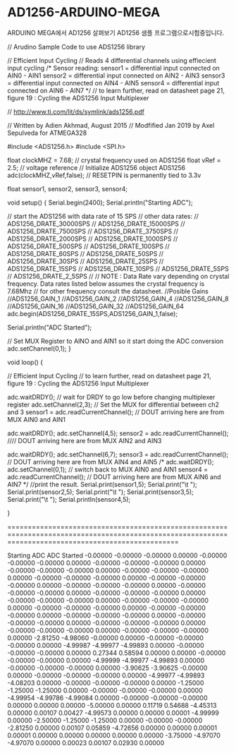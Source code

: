 # AD1256-ARDUINO-MEGA
ARDUINO MEGA에서 AD1256 살펴보기
AD1256 샘플 프로그램으로시험중입니다. 


// Arudino Sample Code to use ADS1256 library

// Efficient Input Cycling
// Reads 4 differential channels using effiecient input cycling
/* Sensor reading:
  sensor1 = differential input connected on AIN0 - AIN1
  sensor2 = differential input connected on AIN2 - AIN3
  sensor3 = differential input connected on AIN4 - AIN5
  sensor4 = differential input connected on AIN6 - AIN7
*/
// to learn further, read on datasheet page 21, figure 19 : Cycling the ADS1256 Input Multiplexer

// http://www.ti.com/lit/ds/symlink/ads1256.pdf

// Written by Adien Akhmad, August 2015
// Modfified  Jan 2019 by Axel Sepulveda for ATMEGA328


#include <ADS1256.h>
#include <SPI.h>

float clockMHZ = 7.68; // crystal frequency used on ADS1256
float vRef = 2.5; // voltage reference
// Initialize ADS1256 object
ADS1256 adc(clockMHZ,vRef,false); // RESETPIN is permanently tied to 3.3v

float sensor1, sensor2, sensor3, sensor4;

void setup()
{
  Serial.begin(2400);
  Serial.println("Starting ADC");

  // start the ADS1256 with data rate of 15 SPS
  // other data rates: 
  // ADS1256_DRATE_30000SPS
  // ADS1256_DRATE_15000SPS
  // ADS1256_DRATE_7500SPS
  // ADS1256_DRATE_3750SPS
  // ADS1256_DRATE_2000SPS
  // ADS1256_DRATE_1000SPS
  // ADS1256_DRATE_500SPS
  // ADS1256_DRATE_100SPS
  // ADS1256_DRATE_60SPS
  // ADS1256_DRATE_50SPS
  // ADS1256_DRATE_30SPS
  // ADS1256_DRATE_25SPS
  // ADS1256_DRATE_15SPS
  // ADS1256_DRATE_10SPS
  // ADS1256_DRATE_5SPS
  // ADS1256_DRATE_2_5SPS
  // 
  // NOTE : Data Rate vary depending on crystal frequency. Data rates listed below assumes the crystal frequency is 7.68Mhz
  //        for other frequency consult the datasheet.
  //Posible Gains 
  //ADS1256_GAIN_1 
  //ADS1256_GAIN_2 
  //ADS1256_GAIN_4 
  //ADS1256_GAIN_8 
  //ADS1256_GAIN_16 
  //ADS1256_GAIN_32 
  //ADS1256_GAIN_64 
  adc.begin(ADS1256_DRATE_15SPS,ADS1256_GAIN_1,false); 

  Serial.println("ADC Started");
  
   // Set MUX Register to AINO and AIN1 so it start doing the ADC conversion
  adc.setChannel(0,1);
}

void loop()
{ 

  // Efficient Input Cycling
  // to learn further, read on datasheet page 21, figure 19 : Cycling the ADS1256 Input Multiplexer
  
  adc.waitDRDY(); // wait for DRDY to go low before changing multiplexer register
  adc.setChannel(2,3);   // Set the MUX for differential between ch2 and 3 
  sensor1 = adc.readCurrentChannel(); // DOUT arriving here are from MUX AIN0 and AIN1

  adc.waitDRDY();
  adc.setChannel(4,5);
  sensor2 = adc.readCurrentChannel(); //// DOUT arriving here are from MUX AIN2 and AIN3

  adc.waitDRDY();
  adc.setChannel(6,7);
  sensor3 = adc.readCurrentChannel(); // DOUT arriving here are from MUX AIN4 and AIN5
  /*
  adc.waitDRDY();
  adc.setChannel(0,1); // switch back to MUX AIN0 and AIN1
  sensor4 = adc.readCurrentChannel(); // DOUT arriving here are from MUX AIN6 and AIN7
*/
  //print the result.
  Serial.print(sensor1,5);
  Serial.print("\t  ");
  Serial.print(sensor2,5);
  Serial.print("\t  ");
  Serial.print(sensor3,5);
  Serial.print("\t  ");
  Serial.println(sensor4,5);
  
}


======================================================================================================================================================


Starting ADC
ADC Started
-0.00000	  -0.00000	  -0.00000	  0.00000
-0.00000	  -0.00000	  -0.00000	  0.00000
-0.00000	  -0.00000	  -0.00000	  0.00000
-0.00000	  -0.00000	  -0.00000	  0.00000
-0.00000	  -0.00000	  -0.00000	  0.00000
-0.00000	  -0.00000	  -0.00000	  0.00000
-0.00000	  -0.00000	  -0.00000	  0.00000
-0.00000	  -0.00000	  -0.00000	  0.00000
-0.00000	  -0.00000	  -0.00000	  0.00000
-0.00000	  -0.00000	  -0.00000	  0.00000
-0.00000	  -0.00000	  -0.00000	  0.00000
-0.00000	  -0.00000	  -0.00000	  0.00000
-0.00000	  -0.00000	  -0.00000	  0.00000
-0.00000	  -0.00000	  -0.00000	  0.00000
-0.00000	  -0.00000	  -0.00000	  0.00000
-0.00000	  -0.00000	  -0.00000	  0.00000
-0.00000	  -0.00000	  -0.00000	  0.00000
-0.00000	  -0.00000	  -0.00000	  0.00000
-0.00000	  -0.00000	  -0.00000	  0.00000
-2.81250	  -4.98060	  -0.00000	  0.00000
-0.00000	  -0.00000	  -0.00000	  0.00000
-4.99987	  -4.99977	  -4.99893	  0.00000
-0.00000	  -0.00000	  -0.00000	  0.00000
0.27344	  0.58594	  0.00000	  0.00000
-0.00000	  -0.00000	  -0.00000	  0.00000
-4.99999	  -4.99977	  -4.99893	  0.00000
-0.00000	  -0.00000	  -0.00000	  0.00000
-3.90625	  -3.90625	  -0.00000	  0.00000
-0.00000	  -0.00000	  -0.00000	  0.00000
-4.99977	  -4.99893	  -4.08203	  0.00000
-0.00000	  -0.00000	  -0.00000	  0.00000
-1.25000	  -1.25000	  -1.25000	  0.00000
-0.00000	  -0.00000	  -0.00000	  0.00000
-4.99954	  -4.99786	  -4.99084	  0.00000
-0.00000	  -0.00000	  -0.00000	  0.00000
0.00000	  0.00000	  -5.00000	  0.00000
0.11719	  0.54688	  -4.45313	  0.00000
0.00107	  0.00427	  -4.99573	  0.00000
0.00000	  0.00001	  -4.99999	  0.00000
-2.50000	  -1.25000	  -1.25000	  0.00000
-0.00000	  -0.00000	  -2.81250	  0.00000
0.00107	  0.05859	  -4.72656	  0.00000
0.00000	  0.00001	  0.00001	  0.00000
0.00000	  0.00000	  0.00000	  0.00000
-3.75000	  -4.97070	  -4.97070	  0.00000
0.00023	  0.00107	  0.02930	  0.00000
